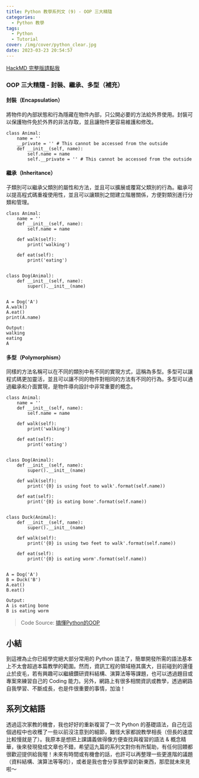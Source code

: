 ```yaml
---
title: Python 教學系列文 (9) - OOP 三大精隨
categories:
  - Python 教學
tags:
  - Python
  - Tutorial
cover: /img/cover/python_clear.jpg
date: 2023-03-23 20:54:57
---
```


[HackMD 完整版請點我](https://hackmd.io/w5n1Ow8NSea_-UAeXTJDSw?view)

### OOP 三大精隨 - 封裝、繼承、多型（補充）
#### 封裝（Encapsulation）
將物件的內部狀態和行為隱藏在物件內部，只公開必要的方法給外界使用。封裝可以保護物件免於外界的非法存取，並且讓物件更容易維護和修改。
```python=
class Animal:
    name = ''
    __private = '' # This cannot be accessed from the outside
    def __init__(self, name):
        self.name = name
        self.__private = '' # This cannot be accessed from the outside
```

#### 繼承（Inheritance）
子類別可以繼承父類別的屬性和方法，並且可以擴展或覆寫父類別的行為。繼承可以提高程式碼重複使用性，並且可以讓類別之間建立階層關係，方便對類別進行分類和管理。
```python=
class Animal:
    name = ''
    def __init__(self, name):
        self.name = name

    def walk(self):
        print('walking')

    def eat(self):
        print('eating')


class Dog(Animal):
    def __init__(self, name):
        super().__init__(name)


A = Dog('A')
A.walk()
A.eat()
print(A.name)
```

```
Output:
walking
eating
A
```

#### 多型（Polymorphism）
同樣的方法名稱可以在不同的類別中有不同的實現方式，這稱為多型。多型可以讓程式碼更加靈活，並且可以讓不同的物件對相同的方法有不同的行為。多型可以通過繼承和介面實現，是物件導向設計中非常重要的概念。
```python=
class Animal:
    name = ''
    def __init__(self, name):
        self.name = name

    def walk(self):
        print('walking')

    def eat(self):
        print('eating')

        
class Dog(Animal):
    def __init__(self, name):
        super().__init__(name)

    def walk(self):
        print('{0} is using foot to walk'.format(self.name))

    def eat(self):
        print('{0} is eating bone'.format(self.name))
        
        
class Duck(Animal):
    def __init__(self, name):
        super().__init__(name)

    def walk(self):
        print('{0} is using two feet to walk'.format(self.name))

    def eat(self):
        print('{0} is eating worm'.format(self.name))


A = Dog('A')
B = Duck('B')
A.eat()
B.eat()
```

```
Output:
A is eating bone
B is eating worm
```


> Code Source: [搞懂Python的OOP](https://ithelp.ithome.com.tw/articles/10200623)

## 小結
到這裡為止你已經學完絕大部分常用的 Python 語法了，簡單開發所需的語法基本上不太會超過本篇教學的範圍。然而，資訊工程的領域極其廣大，目前碰到的還僅止於皮毛，若有興趣可以繼續鑽研資料結構、演算法等等課題，也可以透過題目或專案來練習自己的 Coding 能力。另外，網路上有很多相關資訊或教學，透過網路自我學習、不斷成長，也是件很重要的事情，加油！

## 系列文結語
透過這次家教的機會，我也好好的重新複習了一次 Python 的基礎語法，自己在這個過程中也收穫了一些以前沒注意到的細節，難怪大家都說教學相長（但長的速度比較慢就是了）。我原本是想把上課講義做得像方便查找與複習的語法 & 概念精華，後來發現發成文章也不錯，希望這九篇的系列文對你有所幫助，有任何回饋都很歡迎提供給我喔！未來有時間或有機會的話，也許可以再整理一些更進階的議題（資料結構、演算法等等的），或者是我也會分享我學習的新東西，那麼就未來見啦～